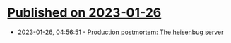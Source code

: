 # [Published on 2023-01-26](index.md)

* [2023-01-26, 04:56:51](https://lobste.rs/s/h7hp5n/production_postmortem_heisenbug_server) - [Production postmortem: The heisenbug server](https://ayende.com/blog/198849-C/production-postmortem-the-heisenbug-server)
